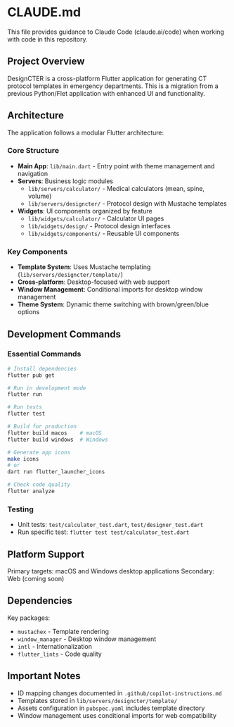 # CLAUDE.md

This file provides guidance to Claude Code (claude.ai/code) when working with code in this repository.

## Project Overview

DesignCTER is a cross-platform Flutter application for generating CT protocol templates in emergency departments. This is a migration from a previous Python/Flet application with enhanced UI and functionality.

## Architecture

The application follows a modular Flutter architecture:

### Core Structure
- **Main App**: `lib/main.dart` - Entry point with theme management and navigation
- **Servers**: Business logic modules
  - `lib/servers/calculator/` - Medical calculators (mean, spine, volume)
  - `lib/servers/designcter/` - Protocol design with Mustache templates
- **Widgets**: UI components organized by feature
  - `lib/widgets/calculator/` - Calculator UI pages
  - `lib/widgets/design/` - Protocol design interfaces
  - `lib/widgets/components/` - Reusable UI components

### Key Components
- **Template System**: Uses Mustache templating (`lib/servers/designcter/template/`)
- **Cross-platform**: Desktop-focused with web support
- **Window Management**: Conditional imports for desktop window management
- **Theme System**: Dynamic theme switching with brown/green/blue options

## Development Commands

### Essential Commands
```bash
# Install dependencies
flutter pub get

# Run in development mode
flutter run

# Run tests
flutter test

# Build for production
flutter build macos    # macOS
flutter build windows  # Windows

# Generate app icons
make icons
# or
dart run flutter_launcher_icons

# Check code quality
flutter analyze
```

### Testing
- Unit tests: `test/calculator_test.dart`, `test/designer_test.dart`
- Run specific test: `flutter test test/calculator_test.dart`

## Platform Support

Primary targets: macOS and Windows desktop applications
Secondary: Web (coming soon)

## Dependencies

Key packages:
- `mustachex` - Template rendering
- `window_manager` - Desktop window management
- `intl` - Internationalization
- `flutter_lints` - Code quality

## Important Notes

- ID mapping changes documented in `.github/copilot-instructions.md`
- Templates stored in `lib/servers/designcter/template/`
- Assets configuration in `pubspec.yaml` includes template directory
- Window management uses conditional imports for web compatibility